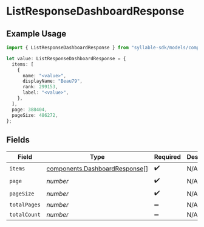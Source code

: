 # ListResponseDashboardResponse

## Example Usage

```typescript
import { ListResponseDashboardResponse } from "syllable-sdk/models/components";

let value: ListResponseDashboardResponse = {
  items: [
    {
      name: "<value>",
      displayName: "Beau79",
      rank: 299153,
      label: "<value>",
    },
  ],
  page: 388404,
  pageSize: 486272,
};
```

## Fields

| Field                                                                          | Type                                                                           | Required                                                                       | Description                                                                    |
| ------------------------------------------------------------------------------ | ------------------------------------------------------------------------------ | ------------------------------------------------------------------------------ | ------------------------------------------------------------------------------ |
| `items`                                                                        | [components.DashboardResponse](../../models/components/dashboardresponse.md)[] | :heavy_check_mark:                                                             | N/A                                                                            |
| `page`                                                                         | *number*                                                                       | :heavy_check_mark:                                                             | N/A                                                                            |
| `pageSize`                                                                     | *number*                                                                       | :heavy_check_mark:                                                             | N/A                                                                            |
| `totalPages`                                                                   | *number*                                                                       | :heavy_minus_sign:                                                             | N/A                                                                            |
| `totalCount`                                                                   | *number*                                                                       | :heavy_minus_sign:                                                             | N/A                                                                            |